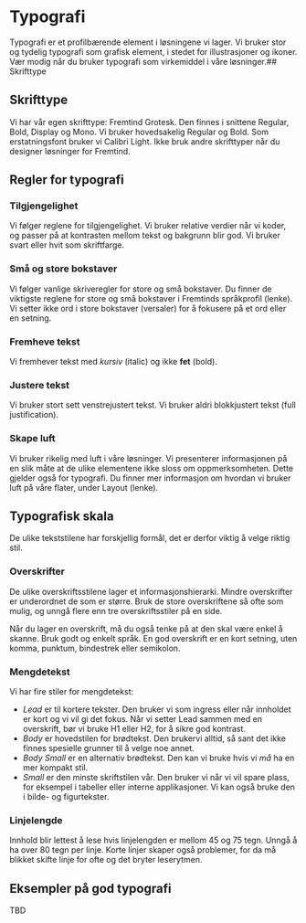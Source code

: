 # Typografi

Typografi er et profilbærende element i løsningene vi lager. Vi bruker stor og tydelig typografi som grafisk element, i stedet for illustrasjoner og ikoner. Vær modig når du bruker typografi som virkemiddel i våre løsninger.## Skrifttype

## Skrifttype
Vi har vår egen skrifttype: Fremtind Grotesk. Den finnes i snittene Regular, Bold, Display og Mono. Vi bruker hovedsakelig Regular og Bold. Som erstatningsfont bruker vi Calibri Light. Ikke bruk andre skrifttyper når du designer løsninger for Fremtind.

## Regler for typografi

### Tilgjengelighet
Vi følger reglene for tilgjengelighet. Vi bruker relative verdier når vi koder, og passer på at kontrasten mellom tekst og bakgrunn blir god. Vi bruker svart eller hvit som skriftfarge.

### Små og store bokstaver
Vi følger vanlige skriveregler for store og små bokstaver. Du finner de viktigste reglene for store og små bokstaver i Fremtinds språkprofil (lenke). Vi setter ikke ord i store bokstaver (versaler) for å fokusere på et ord eller en setning.

### Fremheve tekst
Vi fremhever tekst med _kursiv_ (italic) og ikke __fet__ (bold).

### Justere tekst
Vi bruker stort sett venstrejustert tekst. Vi bruker aldri blokkjustert tekst (full justification).

### Skape luft
Vi bruker rikelig med luft i våre løsninger. Vi presenterer informasjonen på en slik måte at de ulike elementene ikke sloss om oppmerksomheten. Dette gjelder også for typografi. Du finner mer informasjon om hvordan vi bruker luft på våre flater, under Layout (lenke).

## Typografisk skala
De ulike tekststilene har forskjellig formål, det er derfor viktig å velge riktig stil.

### Overskrifter
De ulike overskriftsstilene lager et informasjonshierarki. Mindre overskrifter er underordnet de som er større. Bruk de store overskriftene så ofte som mulig, og unngå flere enn tre overskriftsstiler på en side.

Når du lager en overskrift, må du også tenke på at den skal være enkel å skanne. Bruk godt og enkelt språk. En god overskrift er en kort setning, uten komma, punktum, bindestrek eller semikolon.

### Mengdetekst
Vi har fire stiler for mengdetekst:
- _Lead_ er til kortere tekster. Den bruker vi som ingress eller når innholdet er kort og vi vil gi det fokus. Når vi setter Lead sammen med en overskrift, bør vi bruke H1 eller H2, for å sikre god kontrast.
- _Body_ er hovedstilen for brødtekst. Den brukervi alltid, så sant det ikke finnes spesielle grunner til å velge noe annet. 
- _Body Small_ er en alternativ brødtekst. Den kan vi bruke hvis vi _må_ ha en mer kompakt stil. 
- _Small_ er den minste skriftstilen vår. Den bruker vi når vi vil spare plass, for eksempel i tabeller eller interne applikasjoner. Vi kan også bruke den i bilde- og figurtekster.

### Linjelengde
Innhold blir lettest å lese hvis linjelengden er mellom 45 og 75 tegn. Unngå å ha over 80 tegn per linje. Korte linjer skaper også problemer, for da må blikket skifte linje for ofte og det bryter leserytmen. 

## Eksempler på god typografi
TBD

